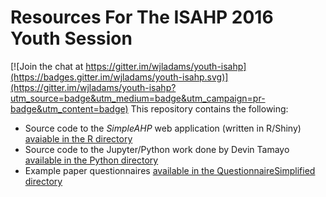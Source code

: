 # Resources For The ISAHP 2016 Youth Session

[![Join the chat at https://gitter.im/wjladams/youth-isahp](https://badges.gitter.im/wjladams/youth-isahp.svg)](https://gitter.im/wjladams/youth-isahp?utm_source=badge&utm_medium=badge&utm_campaign=pr-badge&utm_content=badge)
This repository contains the following:

* Source code to the *SimpleAHP* web application (written in R/Shiny) [avaiable in the R directory](R/)
* Source code to the Jupyter/Python work done by Devin Tamayo [available in the Python directory](Python/)
* Example paper questionnaires [available in the QuestionnaireSimplified directory](QuestionnaireSimplified/)
